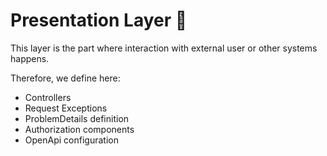﻿# Presentation Layer :door: 

This layer is the part where interaction with external user or other systems happens. 

Therefore, we define here:

- Controllers
- Request Exceptions
- ProblemDetails definition
- Authorization components
- OpenApi configuration